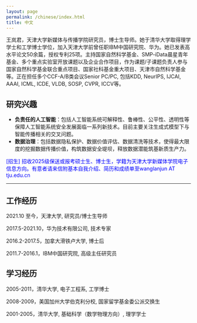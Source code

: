 ```yaml
---
layout: page
permalink: /chinese/index.html
title: 中文
---
```


王岚君，天津大学新媒体与传播学院研究员，博士生导师。她于清华大学取得理学学士和工学博士学位，加入天津大学前曾任职IBM中国研究院、华为。她已发表高水平论文50余篇，授权专利25项。主持国家自然科学基金、SMP-iData晨星青年基金、多个重点实验室开放课题以及企业合作项目，作为课题/子课题负责人参与国家自然科学基金联合重点项目、国家社科基金重大项目、天津市自然科学基金等。正在担任多个CCF-A/B类会议Senior PC/PC, 包括KDD, NeurIPS, IJCAI, AAAI, ICML, ICDE, VLDB, SOSP, CVPR, ICCV等。

## 研究兴趣
- **负责任的人工智能**：包括人工智能系统可解释性、鲁棒性、公平性、透明性等保障人工智能系统安全发展面临一系列新技术。目前主要关注生成式模型下与智能传播相关的交叉问题。
- **数据治理**：包括数据隐私保护、数据价值评估、数据清洗等技术，使得最大限度的挖掘数据传播价值，构筑数据安全堤坝，释放数据潜能筑基新质生产力。

<span style="color:blue">[招生] 招收2025级保送或报考硕士生、博士生，学籍为天津大学新媒体学院电子信息方向。有意者请来信附基本自我介绍、简历和成绩单至wanglanjun AT tju.edu.cn<span>

---
## 工作经历

2021.10 至今，天津大学, 研究员/博士生导师

2017.5-2021.10，华为技术有限公司, 技术专家

2016.2-2017.5，加拿大滑铁卢大学, 博士后

2011.7-2016.1，IBM中国研究院, 高级主任研究员

## 学习经历

2005-2011，清华大学, 电子工程系, 工学博士

2008-2009，美国加州大学伯克利分校, 国家留学基金委公派交换生

2001-2005，清华大学, 基础科学（数学物理方向）, 理学学士
